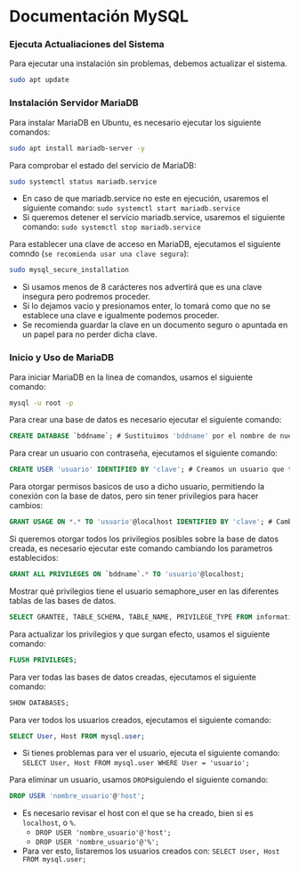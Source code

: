 # Documentación MySQL

### Ejecuta Actualiaciones del Sistema
Para ejecutar una instalación sin problemas, debemos actualizar el sistema.
```sh
sudo apt update
```

### Instalación Servidor MariaDB
Para instalar MariaDB en Ubuntu, es necesario ejecutar los siguiente comandos:
```sh
sudo apt install mariadb-server -y
```
Para comprobar el estado del servicio de MariaDB:
```sh
sudo systemctl status mariadb.service
```
- En caso de que mariadb.service no este en ejecución, usaremos el siguiente comando: `sudo systemctl start mariadb.service`
- Si queremos detener el servicio mariadb.service, usaremos el siguiente comando: `sudo systemctl stop mariadb.service`

Para establecer una clave de acceso en MariaDB, ejecutamos el siguiente comndo (`se recomienda usar una clave segura`):
```sh
sudo mysql_secure_installation
```
- Si usamos menos de 8 carácteres nos advertirá que es una clave insegura pero podremos proceder.
- Si lo dejamos vacio y presionamos enter, lo tomará como que no se establece una clave e igualmente podemos proceder.
- Se recomienda guardar la clave en un documento seguro o apuntada en un papel para no perder dicha clave.

### Inicio y Uso de MariaDB
Para iniciar MariaDB en la linea de comandos, usamos el siguiente comando:
```sh
mysql -u root -p
```

Para crear una base de datos es necesario ejecutar el siguiente comando:
```sql
CREATE DATABASE `bddname`; # Sustituimos 'bddname' por el nombre de nuestra base de datos
```
Para crear un usuario con contraseña, ejecutamos el siguiente comando:
```sql
CREATE USER 'usuario' IDENTIFIED BY 'clave'; # Creamos un usuario que tiene acceso a esta base, se cambia 'usuario' por el nombre deseado, asi mismo con 'clave', hacemos los mismo
```
Para otorgar permisos basicos de uso a dicho usuario, permitiendo la conexión con la base de datos, pero sin tener privilegios para hacer cambios:
```sql
GRANT USAGE ON *.* TO 'usuario'@localhost IDENTIFIED BY 'clave'; # Cambiamos los parametros por los que se necesiten
```
Si queremos otorgar todos los privilegios posibles sobre la base de datos creada, es necesario ejecutar este comando cambiando los parametros establecidos:
```sql
GRANT ALL PRIVILEGES ON `bddname`.* TO 'usuario'@localhost;
```
Mostrar qué privilegios tiene el usuario semaphore_user en las diferentes tablas de las bases de datos.
```sql
SELECT GRANTEE, TABLE_SCHEMA, TABLE_NAME, PRIVILEGE_TYPE FROM information_schema.table_privileges WHERE GRANTEE = "'semaphore_user'@'%'";
```
Para actualizar los privilegios y que surgan efecto, usamos el siguiente comando:
```sql
FLUSH PRIVILEGES;
```
Para ver todas las bases de datos creadas, ejecutamos el siguiente comando:
```sql
SHOW DATABASES;
```
Para ver todos los usuarios creados, ejecutamos el siguiente comando:
```sql
SELECT User, Host FROM mysql.user;
```
- Si tienes problemas para ver el usuario, ejecuta el siguiente comando: `SELECT User, Host FROM mysql.user WHERE User = 'usuario';`

Para eliminar un usuario, usamos `DROP`siguiendo el siguiente comando:
```sql
DROP USER 'nombre_usuario'@'host';
```
- Es necesario revisar el host con el que se ha creado, bien si es `localhost`, o `%`.
    - `DROP USER 'nombre_usuario'@'host';`
    - `DROP USER 'nombre_usuario'@'%';`
- Para ver esto, listaremos los usuarios creados con: `SELECT User, Host FROM mysql.user;`
